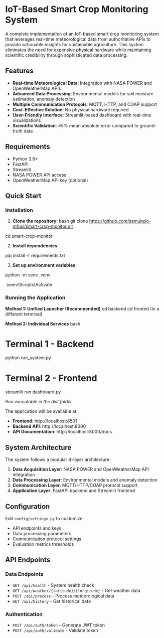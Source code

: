 # IoT-Based Smart Crop Monitoring System

A complete implementation of an IoT-based smart crop monitoring system that leverages real-time meteorological data from authoritative APIs to provide actionable insights for sustainable agriculture. This system eliminates the need for expensive physical hardware while maintaining scientific credibility through sophisticated data processing.

## Features

- **Real-time Meteorological Data**: Integration with NASA POWER and OpenWeatherMap APIs
- **Advanced Data Processing**: Environmental models for soil moisture estimation, anomaly detection
- **Multiple Communication Protocols**: MQTT, HTTP, and COAP support
- **Cost-Effective Solution**: No physical hardware required
- **User-Friendly Interface**: Streamlit-based dashboard with real-time visualizations
- **Scientific Validation**: ≤5% mean absolute error compared to ground-truth data

## Requirements

- Python 3.8+
- FastAPI
- Streamlit
- NASA POWER API access
- OpenWeatherMap API key (optional)

## Quick Start

### Installation

1. **Clone the repository**:
bash
git clone https://github.com/samukelo-mfusi/smart-crop-monitor.git

cd smart-crop-monitor


2. **Install dependencies**:
   
pip install -r requirements.txt


3. **Set up environment variables**:

python -m venv .venv       

.\venv\Scripts\Activate    


### Running the Application

**Method 1: Unified Launcher (Recommended)**
cd backend 
cd fronted (In a different terminal)


**Method 2: Individual Services**
bash
# Terminal 1 - Backend
python run_system.py   

# Terminal 2 - Frontend
streamlit run dashboard.py

*Run executable in the dist folder*

The application will be available at:
- **Frontend**: http://localhost:8501
- **Backend API**: http://localhost:8000
- **API Documentation**: http://localhost:8000/docs

## System Architecture

The system follows a modular 4-layer architecture:

1. **Data Acquisition Layer**: NASA POWER and OpenWeatherMap API integration
2. **Data Processing Layer**: Environmental models and anomaly detection
3. **Communication Layer**: MQTT/HTTP/COAP protocol support
4. **Application Layer**: FastAPI backend and Streamlit frontend

## Configuration

Edit `config/settings.py` to customize:

- API endpoints and keys
- Data processing parameters
- Communication protocol settings
- Evaluation metrics thresholds

## API Endpoints

### Data Endpoints
- `GET /api/health` - System health check
- `GET /api/weather/{latitude}/{longitude}` - Get weather data
- `POST /api/process` - Process meteorological data
- `GET /api/history` - Get historical data

### Authentication
- `POST /api/auth/token` - Generate JWT token
- `POST /api/auth/validate` - Validate token
